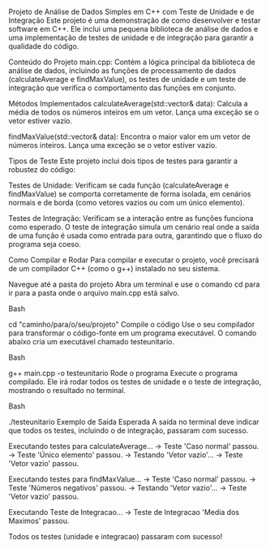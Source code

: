 Projeto de Análise de Dados Simples em C++ com Teste de Unidade e de Integração
Este projeto é uma demonstração de como desenvolver e testar software em C++. Ele inclui uma pequena biblioteca de análise de dados e uma implementação de testes de unidade e de integração para garantir a qualidade do código.

Conteúdo do Projeto
main.cpp: Contém a lógica principal da biblioteca de análise de dados, incluindo as funções de processamento de dados (calculateAverage e findMaxValue), os testes de unidade e um teste de integração que verifica o comportamento das funções em conjunto.

Métodos Implementados
calculateAverage(std::vector<int>& data): Calcula a média de todos os números inteiros em um vetor. Lança uma exceção se o vetor estiver vazio.

findMaxValue(std::vector<int>& data): Encontra o maior valor em um vetor de números inteiros. Lança uma exceção se o vetor estiver vazio.

Tipos de Teste
Este projeto inclui dois tipos de testes para garantir a robustez do código:

Testes de Unidade: Verificam se cada função (calculateAverage e findMaxValue) se comporta corretamente de forma isolada, em cenários normais e de borda (como vetores vazios ou com um único elemento).

Testes de Integração: Verificam se a interação entre as funções funciona como esperado. O teste de integração simula um cenário real onde a saída de uma função é usada como entrada para outra, garantindo que o fluxo do programa seja coeso.

Como Compilar e Rodar
Para compilar e executar o projeto, você precisará de um compilador C++ (como o g++) instalado no seu sistema.

Navegue até a pasta do projeto
Abra um terminal e use o comando cd para ir para a pasta onde o arquivo main.cpp está salvo.

Bash

cd "caminho/para/o/seu/projeto"
Compile o código
Use o seu compilador para transformar o código-fonte em um programa executável. O comando abaixo cria um executável chamado testeunitario.

Bash

g++ main.cpp -o testeunitario
Rode o programa
Execute o programa compilado. Ele irá rodar todos os testes de unidade e o teste de integração, mostrando o resultado no terminal.

Bash

./testeunitario
Exemplo de Saída Esperada
A saída no terminal deve indicar que todos os testes, incluindo o de integração, passaram com sucesso.

Executando testes para calculateAverage...
   -> Teste 'Caso normal' passou.
   -> Teste 'Único elemento' passou.
   -> Testando 'Vetor vazio'...
   -> Teste 'Vetor vazio' passou.

Executando testes para findMaxValue...
   -> Teste 'Caso normal' passou.
   -> Teste 'Números negativos' passou.
   -> Testando 'Vetor vazio'...
   -> Teste 'Vetor vazio' passou.

Executando Teste de Integracao...
   -> Teste de Integracao 'Media dos Maximos' passou.

Todos os testes (unidade e integracao) passaram com sucesso!